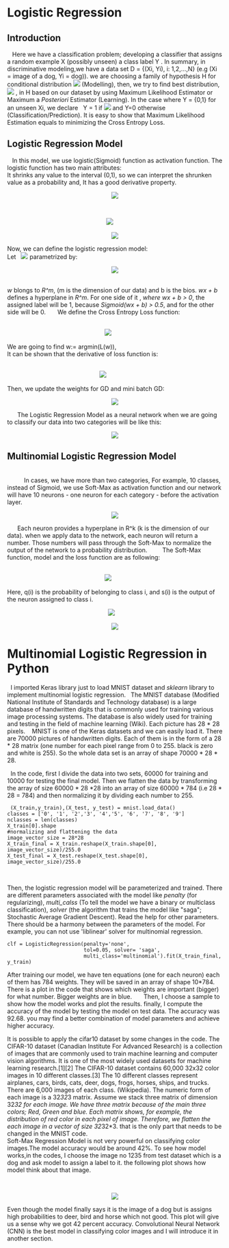 # Logistic Regression
   ## Introduction 
   
&nbsp;&nbsp; Here we have a classification problem; developing a classifier that assigns a random example X (possibly unseen) a class label
Y . In summary, in discriminative modeling,we have a data set D = {(Xi, Yi), i: 1,2,...,N} (e.g (Xi = image of a dog, Yi = dog)). we are choosing a family of hypothesis H for conditional distribution ![](images/cond.jpg) (Modelling), then, we try to find best distribution, ![](images/cond2.png) , in H based on our dataset by using Maximum Likelihood Estimator or Maximum a *Posteriori* Estimator (Learning). In the case where Y = {0,1} for an unseen Xi, we declare   Y = 1 if ![](images/pred1.png) and Y=0 otherwise (Classification/Prediction). It is easy to show that Maximum Likelihood Estimation equals to minimizing the Cross Entropy Loss.
## Logistic Regression Model
&nbsp;&nbsp; In this model, we use logistic(Sigmoid) function as activation function. The logistic function has two main attributes:<br/>
It shrinks any value to the interval (0,1), so we can interpret the shrunken value as a probability and, It has a good derivative property.

<p align="center"><img src = "images/Sigmoid.png">

 <p align="center"><img src="images/plotSig.png">
    
  <p align="center"><img src="images/SigDeriv.png">

Now, we can define the logistic regression model: <br/>
Let   <img src="images/HCond.png"> parametrized by:<br/>
 <p align="center"><img src="images/hypParam.png"><br/>
     
<br/> 
    
*w* blongs to *R^m*, (m is the dimension of our data) and b is the bios. *wx + b* defines a hyperplane in *R^m*. For one side of it , *where wx + b > 0*, the assigned
label will be 1, because *Sigmoid(wx + b) > 0.5*, and for the other side will be 0.
     
We define the Cross Entropy Loss function:<br/>
 <p align="center"><img src="images/CrossEntLoss.png">
     
 <br/>

We are going to find w:= argmin(L(w)),<br/>
It can be shown that the derivative of loss function is:<br/>
  <p align="center"><img src="images/CrossLossDRV.png">
        
     
     
Then, we update the weights for GD and mini batch GD: 
<p align="center"><img src="images/WupGd.png">

      
The Logistic Regression Model as a neural network when we are going to classify our data into two categories will be like this:
     <p align="center"><img src="images/LogisticModel.png">
## Multinomial Logistic Regression Model 
<br/>        
&nbsp;&nbsp;In cases, we have more than two categories, For example, 10 classes, instead of Sigmoid, we use Soft-Max as activation function and our network will have 10 neurons - one neuron for each category - before the activation layer.
   <p align="center"><img src="images/MultiReg.bmp">

      
Each neuron provides a hyperplane in R^k (k is the dimension of our data). when we apply data to the network, each neuron will return a number. Those numbers will pass through the Soft-Max to normalize the output of the network to a probability distribution. 
       
The Soft-Max function, model and the loss function are as following:<br/>
    
 <p align="center"><img src="images/SoftMaxFunc.bmp">   
      

Here, q(i) is the probability of belonging to class i, and s(i) is the output of the neuron assigned to class i.
      
   <p align="center"><img src="images/MultiModel.bmp">
   <p align="center"><img src="images/MultiLoss.bmp"><br/>

      
      
      
      
      
      
      

# Multinomial Logistic Regression in Python
&nbsp;&nbsp;I imported Keras library just to load MNIST dataset and *sklearn* library to implement multinomial logistic regression.
  The MNIST database (Modified National Institute of Standards and Technology database) is a large database of handwritten digits that is commonly used for training various image processing systems. The database is also widely used for training and testing in the field of machine learning (Wiki). Each picture has 28 * 28 pixels. 
   MNIST is one of the Keras datasets and we can easily load it. There are 70000 pictures of handwritten digits. Each of them is in the form of a 28 * 28 matrix (one number for each pixel range from 0 to 255. black is zero and white is 255). So the whole data set is an array of shape 70000 * 28 * 28. 

&nbsp;&nbsp;In the code, first I divide the data into two sets, 60000 for training and 10000 for testing the final model. Then we flatten the data by transforming the array of size 60000 * 28 *28 into an array of size 60000 * 784 (i.e 28 * 28 = 784) and then normalizing it by dividing each number to 255. <br/>
```
 (X_train,y_train),(X_test, y_test) = mnist.load_data()
classes = ['0', '1', '2','3', '4','5', '6', '7', '8', '9']
nclasses = len(classes)
X_train[0].shape
#normalizing and flattening the data
image_vector_size = 28*28
X_train_final = X_train.reshape(X_train.shape[0], image_vector_size)/255.0
X_test_final = X_test.reshape(X_test.shape[0], image_vector_size)/255.0
```
<br/>
      

Then, the logistic regression model will be parameterized and trained. There are different parameters associated with the model like *penalty* (for regularizing),
*multi_calss* (To tell the model we have a binary or multiclass classification), *solver* (the algorithm that trains the model like "saga"; Stochastic Average Gradient
Descent). Read the help for other parameters. There should be a harmony between the parameters of the model. For example, you can not use 'liblinear' solver for
multinomial regression. 
```
clf = LogisticRegression(penalty='none', 
                         tol=0.05, solver= 'saga',
                         multi_class='multinomial').fit(X_train_final, y_train)
```

After training our model, we have ten equations (one for each neuron) each of them has 784 weights. They will be saved in an array of shape 10*784. There is a plot in
the code that shows which weights are important (bigger) for what number. Bigger weights are in blue.
      
Then, I choose a sample to show how the model works and plot the results. finally, I compute the accuracy of the model by testing the model on test data. The accuracy
was 92.68. you may find a better combination of model parameters and achieve higher accuracy. 

  It is possible to apply the cifar10 dataset by some changes in the code. The CIFAR-10 dataset (Canadian Institute For Advanced Research) is a collection of images that are commonly used to train machine learning and computer vision algorithms. It is one of the most widely used datasets for machine learning research.[1][2] The CIFAR-10 dataset contains 60,000 32x32 color images in 10 different classes.[3] The 10 different classes represent airplanes, cars, birds, cats, deer, dogs, frogs, horses, ships, and trucks. There are 6,000 images of each class. (Wikipedia). The numeric form of each image is a 32*32*3 matrix. Assume we stack three matrix of dimension 32*32 for each image. We have three matrix because of the main three colors; Red, Green and blue. Each matrix shows, for example, the distribution of red color in each pixel of image. Therefore, we flatten the each image in a vector of size 32*32*3. that is the only part that needs to be changed in the MNIST code. <br/>
  Soft-Max Regression Model is not very powerful on classifying color images.The model accuracy would be around 42%. To see how model works,in the codes, I choose the image no 1235 from test dataset which is a dog and ask model to assign a label to it. the following plot shows how model think about that image.
      
  <p align="center"><img src="images/Cifar10-dog.png"><br/>  
      
  Even though the model finally says it is the image of a dog but is assigns high probabilities to deer, bird and horse which not good. This plot will give us a sense why we got 42 percent accuracy. Convolutional Neural Network (CNN) is the best model in classifying color images and I will introduce it in another section.
      
 
